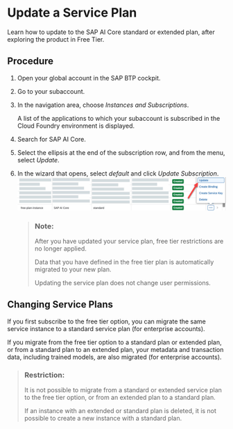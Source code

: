 <!-- loio924f892e67b7443fbb4476b3e81959b2 -->

# Update a Service Plan

Learn how to update to the SAP AI Core standard or extended plan, after exploring the product in Free Tier.



<a name="loio924f892e67b7443fbb4476b3e81959b2__steps_qtp_xmn_15b"/>

## Procedure

1.  Open your global account in the SAP BTP cockpit.

2.  Go to your subaccount.

3.  In the navigation area, choose *Instances and Subscriptions*.

    A list of the applications to which your subaccount is subscribed in the Cloud Foundry environment is displayed.

4.  Search for SAP AI Core.

5.  Select the ellipsis at the end of the subscription row, and from the menu, select *Update*.

6.  In the wizard that opens, select *default* and click *Update Subscription*.![](images/upgrade_free_tier_27775d6.jpg)

    > ### Note:  
    > After you have updated your service plan, free tier restrictions are no longer applied.
    > 
    > Data that you have defined in the free tier plan is automatically migrated to your new plan.
    > 
    > Updating the service plan does not change user permissions.


<a name="concept_nlk_qlt_15b"/>

<!-- concept\_nlk\_qlt\_15b -->

## Changing Service Plans

If you first subscribe to the free tier option, you can migrate the same service instance to a standard service plan \(for enterprise accounts\).

If you migrate from the free tier option to a standard plan or extended plan, or from a standard plan to an extended plan, your metadata and transaction data, including trained models, are also migrated \(for enterprise accounts\).

> ### Restriction:  
> It is not possible to migrate from a standard or extended service plan to the free tier option, or from an extended plan to a standard plan.
> 
> If an instance with an extended or standard plan is deleted, it is not possible to create a new instance with a standard plan.


